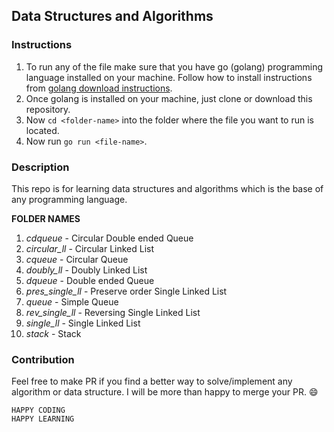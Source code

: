 ## Data Structures and Algorithms

### Instructions

1. To run any of the file make sure that you have go (golang) programming language installed on your machine. Follow how to install instructions from [golang download instructions](https://golang.org/doc/install).
2. Once golang is installed on your machine, just clone or download this repository.
3. Now `cd <folder-name>` into the folder where the file you want to run is located.
4. Now run `go run <file-name>`.


### Description

This repo is for learning data structures and algorithms which is the base of any programming language.

**FOLDER NAMES**
01. *cdqueue* - Circular Double ended Queue
02. *circular_ll* - Circular Linked List
03. *cqueue* - Circular Queue
04. *doubly_ll* - Doubly Linked List
05. *dqueue* - Double ended Queue
06. *pres_single_ll* - Preserve order Single Linked List
07. *queue* - Simple Queue
08. *rev_single_ll* - Reversing Single Linked List
09. *single_ll* - Single Linked List
10. *stack* - Stack

### Contribution

Feel free to make PR if you find a better way to solve/implement any algorithm or data structure. I will be more than happy to merge your PR. :smile:

```
HAPPY CODING
HAPPY LEARNING
```